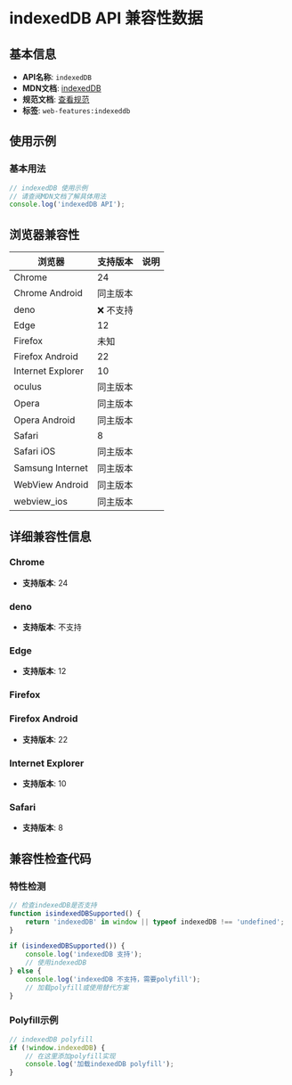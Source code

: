 # indexedDB API 兼容性数据

## 基本信息

- **API名称**: `indexedDB`
- **MDN文档**: [indexedDB](https://developer.mozilla.org/docs/Web/API/Window/indexedDB)
- **规范文档**: [查看规范](https://w3c.github.io/IndexedDB/#dom-windoworworkerglobalscope-indexeddb)
- **标签**: `web-features:indexeddb`

## 使用示例

### 基本用法

```javascript
// indexedDB 使用示例
// 请查阅MDN文档了解具体用法
console.log('indexedDB API');
```

## 浏览器兼容性

| 浏览器 | 支持版本 | 说明 |
|--------|----------|------|
| Chrome | 24 |  |
| Chrome Android | 同主版本 |  |
| deno | ❌ 不支持 |  |
| Edge | 12 |  |
| Firefox | 未知 |  |
| Firefox Android | 22 |  |
| Internet Explorer | 10 |  |
| oculus | 同主版本 |  |
| Opera | 同主版本 |  |
| Opera Android | 同主版本 |  |
| Safari | 8 |  |
| Safari iOS | 同主版本 |  |
| Samsung Internet | 同主版本 |  |
| WebView Android | 同主版本 |  |
| webview_ios | 同主版本 |  |

## 详细兼容性信息

### Chrome

- **支持版本**: 24

### deno

- **支持版本**: 不支持

### Edge

- **支持版本**: 12

### Firefox


### Firefox Android

- **支持版本**: 22

### Internet Explorer

- **支持版本**: 10

### Safari

- **支持版本**: 8

## 兼容性检查代码

### 特性检测

```javascript
// 检查indexedDB是否支持
function isindexedDBSupported() {
    return 'indexedDB' in window || typeof indexedDB !== 'undefined';
}

if (isindexedDBSupported()) {
    console.log('indexedDB 支持');
    // 使用indexedDB
} else {
    console.log('indexedDB 不支持，需要polyfill');
    // 加载polyfill或使用替代方案
}
```

### Polyfill示例

```javascript
// indexedDB polyfill
if (!window.indexedDB) {
    // 在这里添加polyfill实现
    console.log('加载indexedDB polyfill');
}
```

